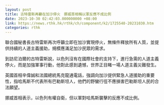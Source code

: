 ```yaml
---
layout: post
title: 古特雷斯再籲在加沙停火　挪威首相稱以軍反應不成比例
date: 2023-10-30 02:42:03.000000000 +08:00
link: https://news.rthk.hk/rthk/ch/component/k2/1725540-20231030.htm
categories: rthk
---
```


聯合國秘書長古特雷斯再次呼籲立即在加沙實現停火，無條件釋放所有人質，並提供持續的人道主義援助，規模應滿足加沙民眾的需求。

到訪尼泊爾的古特雷斯說，以色列沒有在國際社會的支持下，進行急需的人道主義停火，而是加強軍事行動，他對此感到遺憾，世界正目睹一場人道主義災難發生。

英國首相辛偉誠和法國總統馬克龍通電話，強調向加沙提供緊急人道援助的重要性，指哈馬斯不代表所有巴勒斯坦人，他們的野蠻行徑不應損害巴勒斯坦人民的合法願望。

挪威首相表示，以色列有權自衛，但以軍對哈馬斯襲擊的反應不成比例。
